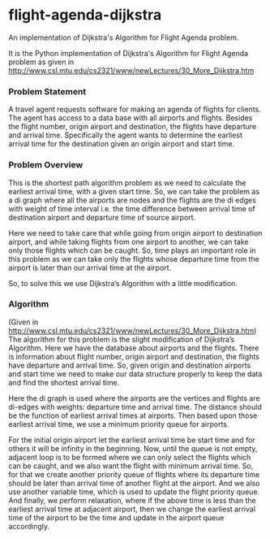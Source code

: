 # flight-agenda-dijkstra
An implementation of Dijkstra's Algorithm for Flight Agenda problem.

It is the Python implementation of Dijkstra's Algorithm for Flight Agenda problem as given in http://www.csl.mtu.edu/cs2321/www/newLectures/30_More_Dijkstra.htm

### Problem Statement
A travel agent requests software for making an agenda of flights for clients. The agent has access to a data base with all airports and flights. Besides the flight number, origin airport and destination, the flights have departure and arrival time. Specifically the agent wants to determine the earliest arrival time for the destination given an origin airport and start time.

### Problem Overview
This is the shortest path algorithm problem as we need to calculate the earliest arrival time, with a given start time. So, we can take the problem as a di graph where all the airports are nodes and the flights are the di edges with weight of time interval i.e. the time difference between arrival time of destination airport and departure time of source airport.

Here we need to take care that while going from origin airport to destination airport, and while taking flights from one airport to another, we can take only those flights which can be caught. So, time plays an important role in this problem as we can take only the flights whose departure time from the airport is later than our arrival time at the airport.

So, to solve this we use Dijkstra’s Algorithm with a little modification.

### Algorithm
(Given in http://www.csl.mtu.edu/cs2321/www/newLectures/30_More_Dijkstra.htm)
The algorithm for this problem is the slight modification of Dijkstra’s Algorithm. Here we have the database about airports and the flights. There is information about flight number, origin airport and destination, the flights have departure and arrival time. So, given origin and destination airports and start time we need to make our data structure properly to keep the data and find the shortest arrival time. 

Here the di graph is used where the airports are the vertices and flights are di-edges with weights: departure time and arrival time. The distance should be the function of earliest arrival times at airports. Then based upon those earliest arrival time, we use a minimum priority queue for airports. 

For the initial origin airport let the earliest arrival time be start time and for others it will be infinity in the beginning. Now, until the queue is not empty, adjacent loop is to be formed where we can only select the flights which can be caught, and we also want the flight with minimum arrival time. So, for that we create another priority queue of flights where its departure time should be later than arrival time of another flight at the airport. And we also use another variable time, which is used to update the flight priority queue. And finally, we perform relaxation, where if the above time is less than the earliest arrival time at adjacent airport, then we change the earliest arrival time of the airport to be the time and update in the airport queue accordingly.
